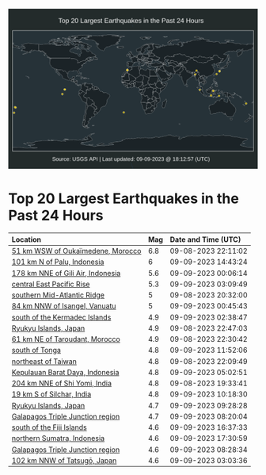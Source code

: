 ![Map](./map.png)

# Top 20 Largest Earthquakes in the Past 24 Hours

| Location | Mag | Date and Time (UTC) |
|:---|:---|:---|
| [51 km WSW of Oukaïmedene, Morocco](https://earthquake.usgs.gov/earthquakes/eventpage/us7000kufc) | 6.8 | 09-08-2023 22:11:02 |
| [101 km N of Palu, Indonesia](https://earthquake.usgs.gov/earthquakes/eventpage/us7000kulj) | 6 | 09-09-2023 14:43:24 |
| [178 km NNE of Gili Air, Indonesia](https://earthquake.usgs.gov/earthquakes/eventpage/us7000kufx) | 5.6 | 09-09-2023 00:06:14 |
| [central East Pacific Rise](https://earthquake.usgs.gov/earthquakes/eventpage/us7000kuik) | 5.3 | 09-09-2023 03:09:49 |
| [southern Mid-Atlantic Ridge](https://earthquake.usgs.gov/earthquakes/eventpage/us7000kue5) | 5 | 09-08-2023 20:32:00 |
| [84 km NNW of Isangel, Vanuatu](https://earthquake.usgs.gov/earthquakes/eventpage/us7000kuh8) | 5 | 09-09-2023 00:45:43 |
| [south of the Kermadec Islands](https://earthquake.usgs.gov/earthquakes/eventpage/us7000kuif) | 4.9 | 09-09-2023 02:38:47 |
| [Ryukyu Islands, Japan](https://earthquake.usgs.gov/earthquakes/eventpage/us7000kufm) | 4.9 | 09-08-2023 22:47:03 |
| [61 km NE of Taroudant, Morocco](https://earthquake.usgs.gov/earthquakes/eventpage/us7000kufg) | 4.9 | 09-08-2023 22:30:42 |
| [south of Tonga](https://earthquake.usgs.gov/earthquakes/eventpage/us7000kukn) | 4.8 | 09-09-2023 11:52:06 |
| [northeast of Taiwan](https://earthquake.usgs.gov/earthquakes/eventpage/us7000kufb) | 4.8 | 09-08-2023 22:09:49 |
| [Kepulauan Barat Daya, Indonesia](https://earthquake.usgs.gov/earthquakes/eventpage/us7000kuiy) | 4.8 | 09-09-2023 05:02:51 |
| [204 km NNE of Shi Yomi, India](https://earthquake.usgs.gov/earthquakes/eventpage/us7000kudj) | 4.8 | 09-08-2023 19:33:41 |
| [19 km S of Silchar, India](https://earthquake.usgs.gov/earthquakes/eventpage/us7000kuka) | 4.8 | 09-09-2023 10:18:30 |
| [Ryukyu Islands, Japan](https://earthquake.usgs.gov/earthquakes/eventpage/us7000kujx) | 4.7 | 09-09-2023 09:28:28 |
| [Galapagos Triple Junction region](https://earthquake.usgs.gov/earthquakes/eventpage/us7000kujp) | 4.7 | 09-09-2023 08:20:04 |
| [south of the Fiji Islands](https://earthquake.usgs.gov/earthquakes/eventpage/us7000kumk) | 4.6 | 09-09-2023 16:37:33 |
| [northern Sumatra, Indonesia](https://earthquake.usgs.gov/earthquakes/eventpage/us7000kumr) | 4.6 | 09-09-2023 17:30:59 |
| [Galapagos Triple Junction region](https://earthquake.usgs.gov/earthquakes/eventpage/us7000kujs) | 4.6 | 09-09-2023 08:28:34 |
| [102 km NNW of Tatsugō, Japan](https://earthquake.usgs.gov/earthquakes/eventpage/us7000kuii) | 4.6 | 09-09-2023 03:03:36 |
